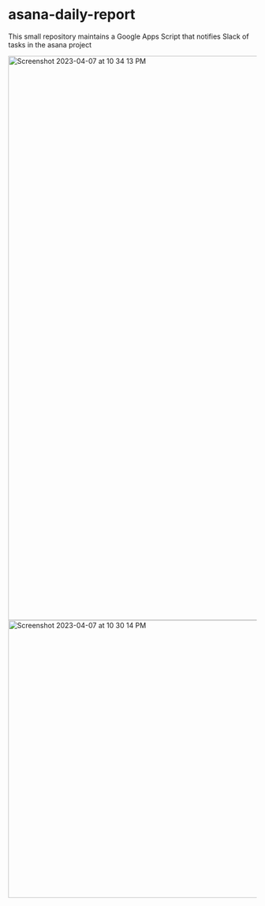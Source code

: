 # asana-daily-report
This small repository maintains a Google Apps Script that notifies Slack of tasks in the asana project

<img width="1144" alt="Screenshot 2023-04-07 at 10 34 13 PM" src="https://user-images.githubusercontent.com/10257868/230617797-11ba8a36-ecdc-489c-9e11-829093ccd8fe.png">

<img width="563" alt="Screenshot 2023-04-07 at 10 30 14 PM" src="https://user-images.githubusercontent.com/10257868/230617816-dd3d8862-be2a-41a5-bdf2-427fd74a1500.png">
